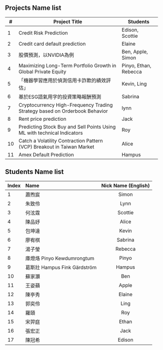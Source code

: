 ## Projects Name list
| #  | Project Title                                                        | Students                                |
|----|----------------------------------------------------------------------|-----------------------------------------|
| 1  | Credit Risk Prediction                                               | Edison, Scottie                         |
| 2  | Credit card default prediction                                       | Elaine                                  |
| 3  | 股價預測，以NVIDIA為例                                                  | Ben, Apple, Simon                       |
| 4  | Maximizing Long-Term Portfolio Growth in Global Private Equity       | Pinyo, Ethan, Rebecca                   |
| 5  |「機器學習應用於偵測信用卡詐欺的績效評估」                                   | Kevin, Ling                              |
| 6  | 基於ESG語氣用字的投資策略報酬預測                                         | Sabrina                                  |
| 7  | Cryptocurrency High-Frequency Trading Strategy based on Orderbook Behavior | lynn                               |
| 8  |Rent price prediction                                                 | Jack                                     |
| 9  |Predicting Stock Buy and Sell Points Using ML with technical Indicators| Roy                                     |
| 10 |Catch a Volatility Contraction Pattern (VCP) Breakout in Taiwan Market| Alice                                   | 
| 11 | Amex Default Prediction                                              | Hampus                                   |

## Students Name list
| Index | Name                          | Nick Name (English) |
| :---  | :---                          | :---:               |
| 1     | 蕭煦宸                         | Simon               |
| 2     | 朱致伶                         | Lynn                |
| 3     | 何泫霆                         | Scottie             |
| 4     | 陳品妤                         | Alice               |
| 5     | 包坤達                         | Kevin               |
| 6     | 廖宥棋                         | Sabrina             |
| 7     | 湯子瑩                         | Rebecca             |
| 8     | 庫燈烙 Pinyo Kewdumrongtum     | Pinyo               |
| 9     | 葛斯壯 Hampus Fink Gärdström   | Hampus              |
| 10    | 蘇家灝                         | Ben                 |
| 11    | 王姿蘋                         | Apple               |
| 12    | 陳亭秀                         | Elaine              |
| 13    | 郭奕伶                         | Ling                |
| 14    | 羅頤                           | Roy                 |
| 15    | 宋羿庭                         | Ethan               |
| 16    | 張宏正                         | Jack                |
| 17    | 陳冠希                         | Edison              |
